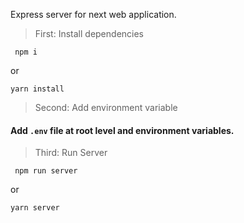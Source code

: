 Express server for next web application.

>First: Install dependencies
```
 npm i 
```
or 
```
yarn install
 ```

> Second: Add environment variable
 #### Add `` .env `` file at root level and environment variables.

> Third: Run Server
```
 npm run server
```
or 
```
yarn server
 ```